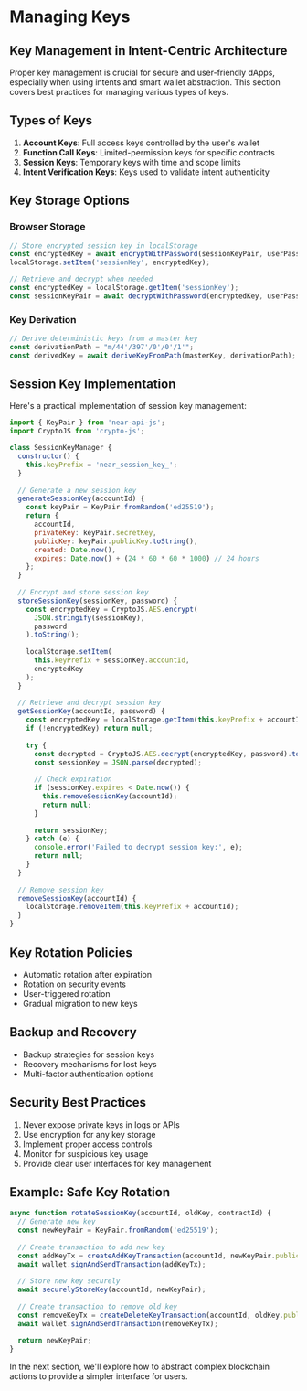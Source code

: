 
# Managing Keys

## Key Management in Intent-Centric Architecture

Proper key management is crucial for secure and user-friendly dApps, especially when using intents and smart wallet abstraction. This section covers best practices for managing various types of keys.

## Types of Keys

1. **Account Keys**: Full access keys controlled by the user's wallet
2. **Function Call Keys**: Limited-permission keys for specific contracts
3. **Session Keys**: Temporary keys with time and scope limits
4. **Intent Verification Keys**: Keys used to validate intent authenticity

## Key Storage Options

### Browser Storage
```javascript
// Store encrypted session key in localStorage
const encryptedKey = await encryptWithPassword(sessionKeyPair, userPassword);
localStorage.setItem('sessionKey', encryptedKey);

// Retrieve and decrypt when needed
const encryptedKey = localStorage.getItem('sessionKey');
const sessionKeyPair = await decryptWithPassword(encryptedKey, userPassword);
```

### Key Derivation
```javascript
// Derive deterministic keys from a master key
const derivationPath = "m/44'/397'/0'/0'/1'";
const derivedKey = await deriveKeyFromPath(masterKey, derivationPath);
```

## Session Key Implementation

Here's a practical implementation of session key management:

```javascript
import { KeyPair } from 'near-api-js';
import CryptoJS from 'crypto-js';

class SessionKeyManager {
  constructor() {
    this.keyPrefix = 'near_session_key_';
  }
  
  // Generate a new session key
  generateSessionKey(accountId) {
    const keyPair = KeyPair.fromRandom('ed25519');
    return {
      accountId,
      privateKey: keyPair.secretKey,
      publicKey: keyPair.publicKey.toString(),
      created: Date.now(),
      expires: Date.now() + (24 * 60 * 60 * 1000) // 24 hours
    };
  }
  
  // Encrypt and store session key
  storeSessionKey(sessionKey, password) {
    const encryptedKey = CryptoJS.AES.encrypt(
      JSON.stringify(sessionKey),
      password
    ).toString();
    
    localStorage.setItem(
      this.keyPrefix + sessionKey.accountId,
      encryptedKey
    );
  }
  
  // Retrieve and decrypt session key
  getSessionKey(accountId, password) {
    const encryptedKey = localStorage.getItem(this.keyPrefix + accountId);
    if (!encryptedKey) return null;
    
    try {
      const decrypted = CryptoJS.AES.decrypt(encryptedKey, password).toString(CryptoJS.enc.Utf8);
      const sessionKey = JSON.parse(decrypted);
      
      // Check expiration
      if (sessionKey.expires < Date.now()) {
        this.removeSessionKey(accountId);
        return null;
      }
      
      return sessionKey;
    } catch (e) {
      console.error('Failed to decrypt session key:', e);
      return null;
    }
  }
  
  // Remove session key
  removeSessionKey(accountId) {
    localStorage.removeItem(this.keyPrefix + accountId);
  }
}
```

## Key Rotation Policies

- Automatic rotation after expiration
- Rotation on security events
- User-triggered rotation
- Gradual migration to new keys

## Backup and Recovery

- Backup strategies for session keys
- Recovery mechanisms for lost keys
- Multi-factor authentication options

## Security Best Practices

1. Never expose private keys in logs or APIs
2. Use encryption for any key storage
3. Implement proper access controls
4. Monitor for suspicious key usage
5. Provide clear user interfaces for key management

## Example: Safe Key Rotation

```javascript
async function rotateSessionKey(accountId, oldKey, contractId) {
  // Generate new key
  const newKeyPair = KeyPair.fromRandom('ed25519');
  
  // Create transaction to add new key
  const addKeyTx = createAddKeyTransaction(accountId, newKeyPair.publicKey, contractId);
  await wallet.signAndSendTransaction(addKeyTx);
  
  // Store new key securely
  await securelyStoreKey(accountId, newKeyPair);
  
  // Create transaction to remove old key
  const removeKeyTx = createDeleteKeyTransaction(accountId, oldKey.publicKey);
  await wallet.signAndSendTransaction(removeKeyTx);
  
  return newKeyPair;
}
```

In the next section, we'll explore how to abstract complex blockchain actions to provide a simpler interface for users.
